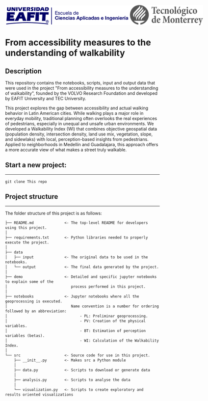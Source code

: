 <div style="display: flex; justify-content: space-between; align-items: center; margin-bottom: 20px;">
  <img src="data/output/image/EAFIT_logo.png" alt="EAFIT logo" width="407" height="63">
  <img src="data/output/image/TEC_logo.png" alt="TEC logo" width="238" height="66">
</div>

# From accessibility measures to the understanding of walkability

## Description

This repository contains the notebooks, scripts, input and output data that were used in the project "From accessibility measures to the understanding of walkability", founded by the VOLVO Research Foundation and developed by EAFIT University and TEC University.

This project explores the gap between accessibility and actual walking behavior in Latin American cities. While walking plays a major role in everyday mobility, traditional planning often overlooks the real experiences of pedestrians, especially in unequal and unsafe urban environments. We developed a Walkability Index (WI) that combines objective geospatial data (population density, intersection density, land use mix, vegetation, slope, and sidewlaks) with local, perception-based insights from pedestrians. Applied to neighborhoods in Medellín and Guadalajara, this approach offers a more accurate view of what makes a street truly walkable.

## Start a new project:
------------

    git clone This repo
    
## Project structure
------------

The folder structure of this project is as follows:

```
├── README.md              <- The top-level README for developers using this project.
│
├── requirements.txt       <- Python libraries needed to properly execute the project.
│
├── data
│   ├── input              <- The original data to be used in the notebooks.
│   └── output             <- The final data generated by the project.
│
├── demo                   <- Detailed and specific jupyter notebooks to explain some of the
│                             process performed in this project.
│
├── notebooks              <- Jupyter notebooks where all the geoprocessing is executed. 
│                             Name convention is a number for ordering followed by an abbreviation:
│                                 - PL: Preliminar geoprocessing.
│                                 - PV: Creation of the physical variables.
│                                 - BT: Estimation of perception variables (betas).
│                                 - WI: Calculation of the Walkability Index.
│
└── src                    <- Source code for use in this project.
    ├── __init__.py        <- Makes src a Python module
    │
    ├── data.py            <- Scripts to download or generate data
    │
    ├── analysis.py        <- Scripts to analyse the data
    │
    └── visualization.py   <- Scripts to create exploratory and results oriented visualizations

```
